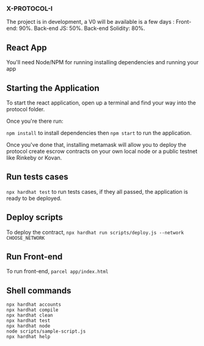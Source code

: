 ### X-PROTOCOL-I

The  project is in development, a V0 will be available is a few days :
Front-end: 90%.
Back-end JS: 50%.
Back-end Solidity: 80%.

## React App
You'll need Node/NPM for running installing dependencies and running your app

## Starting the Application
To start the react application, open up a terminal and find your way into the protocol folder.

Once you're there run:

`npm install` to install dependencies then `npm start` to run the application.

Once you've done that, installing metamask will allow you to deploy the protocol create escrow contracts on your own local node or a public testnet like Rinkeby or Kovan.

## Run tests cases

`npx hardhat test` to run tests cases, if they all passed, the application is ready to be deployed.

## Deploy scripts

To deploy the contract, `npx hardhat run scripts/deploy.js --network CHOOSE_NETWORK`

## Run Front-end

To run front-end, `parcel app/index.html`

## Shell commands

```shell
npx hardhat accounts
npx hardhat compile
npx hardhat clean
npx hardhat test
npx hardhat node
node scripts/sample-script.js
npx hardhat help
```
